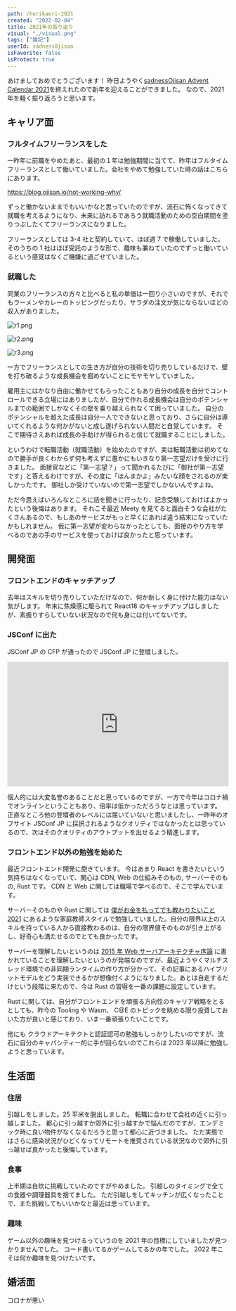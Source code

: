 ```yaml
---
path: /hurikaeri-2021
created: "2022-02-04"
title: 2021年の振り返り
visual: "./visual.png"
tags: ["雑記"]
userId: sadnessOjisan
isFavorite: false
isProtect: true
---
```


あけましておめでとうございます！
昨日ようやく[sadnessOjisan Advent Calendar 2021](https://adventar.org/calendars/7015)を終えれたので新年を迎えることができました。
なので、2021 年を軽く振り返ろうと思います。

## キャリア面

### フルタイムフリーランスをした

一昨年に前職をやめたあと、最初の１年は勉強期間に当てて、昨年はフルタイムフリーランスとして働いていました。会社をやめて勉強していた時の話はこちらにあります。

<https://blog.ojisan.io/not-working-why/>

ずっと働かないままでもいいかなと思っていたのですが、流石に怖くなってきて就職を考えるようになり、未来に訪れるであろう就職活動のための空白期間を塗りつぶしたくてフリーランスになりました。

フリーランスとしては 3-4 社と契約していて、ほぼ週 7 で稼働していました。
そのうちの 1 社はほぼ受託のような形で、趣味も兼ねていたのでずっと働いているという感覚はなくご機嫌に過ごせていました。

### 就職した

同業のフリーランスの方々と比べると私の単価は一回り小さいのですが、それでもラーメンやカレーのトッピングだったり、サラダの注文が気にならないほどの収入がありました。

![r1.png](./r1.png)

![r2.png](./r2.png)

![r3.png](./r3.png)

一方でフリーランスとしての生き方が自分の技術を切り売りしているだけで、壁を打ち破るような成長機会を掴めないことにモヤモヤしていました。

雇用主にはかなり自由に働かせてもらったこともあり自分の成長を自分でコントロールできる立場にはありましたが、自分で作れる成長機会は自分のポテンシャルまでの範囲でしかなくその壁を乗り越えられなくて困っていました。
自分のポテンシャルを超えた成長は自分一人でできないと思っており、さらに自分は導いてくれるような何かがないと成し遂げられない人間だと自覚しています。
そこで期待さえあれば成長の手助けが得られると信じて就職することにしました。

というわけで転職活動（就職活動）を始めたのですが、実は転職活動は初めてなので勝手が良くわからず何も考えずに愚かにもいきなり第一志望だけを受けに行きました。
面接官などに「第一志望？」って聞かれるたびに「御社が第一志望です」と答えるわけですが、その度に「ほんまかよ」みたいな顔をされるのが楽しかったです。
御社しか受けていないので第一志望でしかないんですよね。

ただ今思えばいろんなところに話を聞きに行ったり、記念受験しておけばよかったという後悔はあります。
それこそ最近 Meety を見てると面白そうな会社がたくさんあるので、もしあのサービスがもっと早くにあれば違う結末になっていたかもしれません。
仮に第一志望が変わらなかったとしても、面接のやり方を学べるのであの手のサービスを使っておけば良かったと思っています。

## 開発面

### フロントエンドのキャッチアップ

去年はスキルを切り売りしていただけなので、何か新しく身に付けた能力はない気がします。
年末に焦燥感に駆られて React18 のキャッチアップはしましたが、素振りすらしていない状況なので何も身には付いてないです。

### JSConf に出た

JSConf JP の CFP が通ったので JSConf JP に登壇しました。

<div style="left: 0; width: 100%; height: 0; position: relative; padding-bottom: 56.1972%;"><iframe src="https://speakerdeck.com/player/a098fcd04ea94eaca743cd1779b60087" style="top: 0; left: 0; width: 100%; height: 100%; position: absolute; border: 0;" allowfullscreen scrolling="no" allow="encrypted-media;"></iframe></div>

個人的には大変名誉のあることだと思っているのですが、一方で今年はコロナ禍でオンラインということもあり、倍率は低かっただろうなとは思っています。
正直なところ他の登壇者のレベルには届いていないと思いましたし、一昨年のオフサイト JSConf JP に採択されるようなクオリティではなかったとは思っているので、次はそのクオリティのアウトプットを出せるよう精進します。

### フロントエンド以外の勉強を始めた

最近フロントエンド開発に飽きています。
今はあまり React を書きたいという気持ちはなくなっていて、関心は CDN, Web の仕組みそのもの, サーバーそのもの, Rust です。
CDN と Web に関しては職場で学べるので、そこで学んでいます。

サーバーそのものや Rust に関しては [僕がお金を払ってでも教わりたいこと 2021](https://blog.ojisan.io/teach-me-202110/) にあるような家庭教師スタイルで勉強していました。自分の限界以上のスキルを持っている人から直接教わるのは、自分の限界値そのものが引き上がるし、好奇心も満たせるのでとても良かったです。

サーバーを理解したいというのは [2015 年 Web サーバアーキテクチャ序論](https://blog.yuuk.io/entry/2015-webserver-architecture) に書かれていることを理解したいというのが発端なのですが、最近ようやくマルチスレッド環境での非同期ランタイムの作り方が分かって、その記事にあるハイブリットモデルをどう実装できるかが想像付くようになりました。あとは自走するだけという段階に来たので、今は Rust の習得を一番の課題に設定しています。

Rust に関しては、自分がフロントエンドを頑張る方向性のキャリア戦略をとるとしても、昨今の Tooling や Wasm、 C@E のトピックを眺める限り投資しておいた方が良いと感じており、いま一番頑張りたいことです。

他にも クラウドアーキテクトと認証認可の勉強もしっかりしたいのですが、流石に自分のキャパシティー的に手が回らないのでこれらは 2023 年以降に勉強しようと思っています。

## 生活面

### 住居

引越しをしました。25 平米を脱出しました。
転職に合わせて会社の近くに引っ越しました。
都心に引っ越すか郊外に引っ越すかで悩んだのですが、エンデミック時に良い物件がなくなるだろうと思って都心に近づきました。
ただ実態ではさらに感染状況がひどくなってリモートを推奨されている状況なので郊外に引っ越せば良かったと後悔しています。

### 食事

上半期は自炊に挑戦していたのですがやめました。
引越しのタイミングで全ての食器や調理器具を捨てました。
ただ引越しをしてキッチンが広くなったことで、また挑戦してもいいかなと最近は思っています。

### 趣味

ゲーム以外の趣味を見つけるっていうのを 2021 年の目標にしていましたが見つかりませんでした。
コード書いてるかゲームしてるかの年でした。
2022 年こそは何か趣味を見つけたいです。

## 婚活面

コロナが悪い
